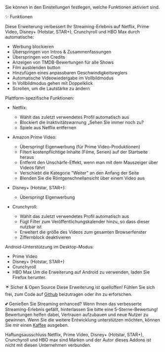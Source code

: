 Sie können in den Einstellungen festlegen, welche Funktionen aktiviert sind.

✨ Funktionen

Diese Erweiterung verbessert Ihr Streaming-Erlebnis auf Netflix, Prime Video, Disney+ (Hotstar, STAR+), Crunchyroll und HBO Max durch automatische:

- Werbung blockieren
- Überspringen von Intros & Zusammenfassungen
- Überspringen von Credits
- Anzeigen von TMDB-Bewertungen für alle Shows
- Film ausblenden button
- Hinzufügen eines anpassbaren Geschwindigkeitsreglers
- Automatische Videowiedergabe im Vollbildmodus
- In Vollbildmodus gehen mit Doppelklick
- Scrollen, um die Lautstärke zu ändern

Plattform-spezifische Funktionen:

- Netflix: 
    - Wählt das zuletzt verwendetes Profil automatisch aus
    - Blockiert die Inaktivitätswarnung „Sehen Sie immer noch zu?
    - Spiele aus Netflix entfernen

- Amazon Prime Video: 
    - Überspringt Eigenwerbung (für Prime Video-Produktionen)
    - Filtert kostenpflichtige Inhalte (Filme, Serien) auf der Startseite heraus
    - Entfernt den Unschärfe-Effekt, wenn man mit dem Mauszeiger über Videos fährt
    - Verschiebt die Kategorie "Weiter" an den Anfang der Seite
    - Blenden Sie die Röntgenschnellansicht über einem Video aus

- Disney+ (Hotstar, STAR+): 
    - Überspringt Eigenwerbung

- Crunchyroll: 
    - Wählt das zuletzt verwendetes Profil automatisch aus
    - Fügt Filter zum Veröffentlichungskalender hinzu, so dass dieser nutzbar ist
    - Erweitert die größe des Videos zum gesamten Browserfenster
    - Ziffernblock deaktivieren

Android-Unterstützung im Desktop-Modus:

- Prime Video
- Disney+ (Hotstar, STAR+)
- Crunchyroll
- HBO Max
Um die Erweiterung auf Android zu verwenden, laden Sie Firefox herunter.

☔ Sicher & Open Source
Diese Erweiterung ist quelloffen! Fühlen Sie sich frei, zum Code auf [Github](https://github.com/Dreamlinerm/Netflix-Prime-Auto-Skip) beizutragen oder ihn zu erforschen.

💕 Genießen Sie Streaming enhanced?
Wenn Ihnen das verbesserte Streaming-Erlebnis gefällt, hinterlassen Sie bitte eine 5-Sterne-Bewertung! Bewertungen helfen dabei, Vertrauen aufzubauen und neue Nutzer zu gewinnen.
Wenn Sie die weitere Entwicklung unterstützen möchten, können Sie mir einen [Kaffee](https://github.com/sponsors/Dreamlinerm) ausgeben.

Haftungsausschluss
Netflix, Prime Video, Disney+ (Hotstar, STAR+), Crunchyroll und HBO max sind Marken und der Autor dieses Addons ist nicht mit diesen Unternehmen verbunden.
